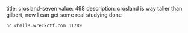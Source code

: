 title: crosland-seven
value: 498
description: crosland is way taller than gilbert, now I can get some real studying done

`nc challs.wreckctf.com 31789`